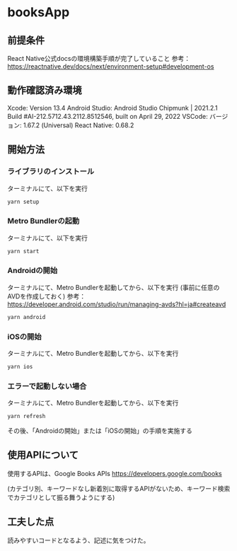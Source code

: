 # booksApp

## 前提条件

React Native公式docsの環境構築手順が完了していること
参考：<https://reactnative.dev/docs/next/environment-setup#development-os>

## 動作確認済み環境

Xcode: Version 13.4
Android Studio: Android Studio Chipmunk | 2021.2.1 Build #AI-212.5712.43.2112.8512546, built on April 29, 2022
VSCode: バージョン: 1.67.2 (Universal)
React Native: 0.68.2

## 開始方法

### ライブラリのインストール

ターミナルにて、以下を実行

```bash
yarn setup
```

### Metro Bundlerの起動

ターミナルにて、以下を実行

```bash
yarn start
```

### Androidの開始

ターミナルにて、Metro Bundlerを起動してから、以下を実行
(事前に任意のAVDを作成しておく)
参考：<https://developer.android.com/studio/run/managing-avds?hl=ja#createavd>

```bash
yarn android
```

### iOSの開始

ターミナルにて、Metro Bundlerを起動してから、以下を実行

```bash
yarn ios
```

### エラーで起動しない場合

ターミナルにて、Metro Bundlerを起動してから、以下を実行

```bash
yarn refresh
```

その後、「Androidの開始」または「iOSの開始」の手順を実施する

## 使用APIについて

使用するAPIは、Google Books APIs
<https://developers.google.com/books>

(カテゴリ別、キーワードなし新着別に取得するAPIがないため、キーワード検索でカテゴリとして振る舞うようにする)

## 工夫した点

読みやすいコードとなるよう、記述に気をつけた。
